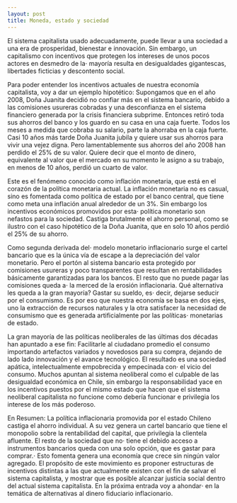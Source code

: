 ```yaml
---
layout: post
title: Moneda, estado y sociedad
---
```


El sistema capitalista usado adecuadamente, puede llevar a una sociedad a una era de prosperidad, bienestar e innovación.
Sin embargo, un capitalismo con incentivos que protegen los intereses de unos pocos actores en desmedro de la⋅
mayoría resulta en desigualdades gigantescas, libertades ficticias y descontento social.

Para poder entender los incentivos actuales de nuestra economía capitalista, voy a
dar un ejemplo hipotético: Supongamos que en el año 2008,
Doña Juanita decidió no confiar más en el sistema bancario, debido
a las comisiones usureras cobradas y una desconfianza en el sistema financiero
generada por la crisis financiera subprime.
Entonces retiró toda sus ahorros del banco y los guardo en su casa en una caja fuerte.
Todos los meses a medida que cobraba su salario, parte la ahorraba en la caja fuerte.
Casi 10 años más tarde Doña Juanita jubila y quiere usar sus ahorros para vivir una vejez
digna. Pero lamentablemente sus ahorros del año 2008 han perdido el 25% de su valor.
Quiere decir que el monto de dinero, equivalente al valor
que el mercado en su momento le asigno a su trabajo, en menos de 10 años, perdió un cuarto de valor.

Este es el fenómeno conocido como inflación monetaria, que está en el corazón de la política monetaria actual.
La inflación monetaria no es casual, sino es fomentada como política de estado por el banco central, que tiene
como meta una inflación anual alrededor de un 3%. Sin embargo los incentivos económicos promovidos por esta⋅
política monetario son nefastos para la sociedad. Castiga  brutalmente el ahorro personal, como se ilustro con el
caso hipotético de la Doña Juanita, que en solo 10 años perdió el 25\% de su ahorro. 

Como segunda derivada del⋅
modelo monetario inflacionario surge el cartel bancario que es la única vía de escape a la  depreciación del valor
monetario. Pero el portón al sistema bancario esta protegido por comisiones usureras y poco transparentes que
resultan en rentabilidades básicamente garantizadas para los bancos.  El resto que no puede pagar las comisiones queda a⋅
la merced de la erosión inflacionaria. Qué alternativa les queda a la gran mayoría? Gastar su sueldo, es⋅
decir, dejarse seducir por el consumismo. Es por eso que nuestra economía se basa en dos ejes, uno la extracción de
recursos naturales y la otra satisfacer la necesidad de consumismo que es generada artificialmente por las políticas⋅
monetarias de estado. 

La gran mayoría de las políticas neoliberales de las últimas dos décadas han apuntado a ese fin: Facilitarle al ciudadano promedio el consumo importando artefactos variados y novedosos para su compra, dejando de lado lado
innovación y el avance tecnológico. El resultado es una sociedad apática, intelectualmente empobrecida y empecinada con⋅
el vicio del consumo. Muchos apuntan al sistema neoliberal como el culpable de las desigualdad económica en Chile, sin embargo la
responsabilidad yace en los incentivos puestos por el mismo estado que hacen que el sistema neoliberal capitalista no funcione como debería funcionar e privilegia los interese de los más poderoso. 

En Resumen: La política inflacionaria promovida por el
estado Chileno castiga el ahorro individual.  A su vez genera un cartel bancario que tiene
el monopolio sobre la rentabilidad del capital, que privilegia la clientela afluente. El resto de la sociedad que no⋅
tiene el debido acceso a instrumentos bancarios queda con una solo opción, que es gastar para comprar.⋅
Esto fomenta genera una economía que crece sin ningún valor agregado. El propósito de este movimiento es proponer
estructuras de incentivos distintas a las que actualmente existen con el fin de salvar el sistema capitalista, y mostrar
que es posible alcanzar justicia social dentro del actual sistema capitalista. En la próxima entrada voy a ahondar⋅
en la temática de alternativas al dinero fiduciario inflacionario.

